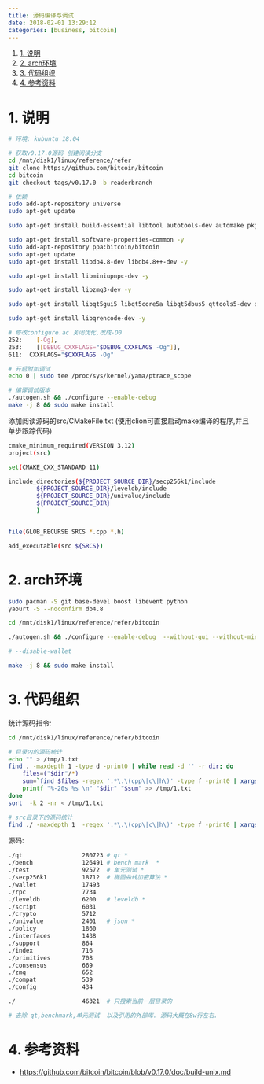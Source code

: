 ```yaml
---
title: 源码编译与调试
date: 2018-02-01 13:29:12
categories: [business, bitcoin]
---
```



<!-- TOC -->

1. [1. 说明](#1-说明)
2. [2. arch环境](#2-arch环境)
3. [3. 代码组织](#3-代码组织)
4. [4. 参考资料](#4-参考资料)

<!-- /TOC -->

<a id="markdown-1-说明" name="1-说明"></a>
# 1. 说明


```bash
# 环境: kubuntu 18.04

# 获取v0.17.0源码 创建阅读分支
cd /mnt/disk1/linux/reference/refer
git clone https://github.com/bitcoin/bitcoin
cd bitcoin
git checkout tags/v0.17.0 -b readerbranch

# 依赖
sudo add-apt-repository universe
sudo apt-get update

sudo apt-get install build-essential libtool autotools-dev automake pkg-config libssl-dev libevent-dev bsdmainutils python3 libboost-system-dev libboost-filesystem-dev libboost-chrono-dev libboost-test-dev libboost-thread-dev -y

sudo apt-get install software-properties-common -y 
sudo add-apt-repository ppa:bitcoin/bitcoin
sudo apt-get update
sudo apt-get install libdb4.8-dev libdb4.8++-dev -y 

sudo apt-get install libminiupnpc-dev -y

sudo apt-get install libzmq3-dev -y 

sudo apt-get install libqt5gui5 libqt5core5a libqt5dbus5 qttools5-dev qttools5-dev-tools libprotobuf-dev protobuf-compiler -y

sudo apt-get install libqrencode-dev -y 

# 修改configure.ac 关闭优化,改成-O0
252:    [-Og],
253:    [[DEBUG_CXXFLAGS="$DEBUG_CXXFLAGS -Og"]],
611:  CXXFLAGS="$CXXFLAGS -Og"

# 开启附加调试
echo 0 | sudo tee /proc/sys/kernel/yama/ptrace_scope

# 编译调试版本
./autogen.sh && ./configure --enable-debug
make -j 8 && sudo make install
```

添加阅读源码的src/CMakeFile.txt (使用clion可直接启动make编译的程序,并且单步跟踪代码)

```bash
cmake_minimum_required(VERSION 3.12)
project(src)

set(CMAKE_CXX_STANDARD 11)

include_directories(${PROJECT_SOURCE_DIR}/secp256k1/include
        ${PROJECT_SOURCE_DIR}/leveldb/include
        ${PROJECT_SOURCE_DIR}/univalue/include
        ${PROJECT_SOURCE_DIR}
        )


file(GLOB_RECURSE SRCS *.cpp *,h)

add_executable(src ${SRCS})
```

<a id="markdown-2-arch环境" name="2-arch环境"></a>
# 2. arch环境

```bash
sudo pacman -S git base-devel boost libevent python
yaourt -S --noconfirm db4.8

cd /mnt/disk1/linux/reference/refer/bitcoin

./autogen.sh && ./configure --enable-debug  --without-gui --without-miniupnpc

# --disable-wallet

make -j 8 && sudo make install
```

<a id="markdown-3-代码组织" name="3-代码组织"></a>
# 3. 代码组织

统计源码指令: 
```bash
cd /mnt/disk1/linux/reference/refer/bitcoin

# 目录内的源码统计
echo "" > /tmp/1.txt
find . -maxdepth 1 -type d -print0 | while read -d '' -r dir; do
    files=("$dir"/*)
    sum=`find $files -regex '.*\.\(cpp\|c\|h\)' -type f -print0 | xargs -0 wc -l | sort -nr | head -n 1 | awk '{print $1}'`
    printf "%-20s %s \n" "$dir" "$sum" >> /tmp/1.txt
done
sort  -k 2 -nr < /tmp/1.txt

# src目录下的源码统计
find ./ -maxdepth 1  -regex '.*\.\(cpp\|c\|h\)' -type f -print0 | xargs -0 wc -l | sort -nr | head -n 1 | awk '{print $1}'

```

源码:  
```bash
./qt                 280723 # qt *
./bench              126491 # bench mark  *
./test               92572  # 单元测试 *
./secp256k1          18712  # 椭圆曲线加密算法 *
./wallet             17493   
./rpc                7734  
./leveldb            6200   # leveldb *
./script             6031  
./crypto             5712   
./univalue           2401   # json *
./policy             1860  
./interfaces         1438   
./support            864    
./index              716 
./primitives         708 
./consensus          669 
./zmq                652 
./compat             539 
./config             434 

./                   46321  # 只搜索当前一层目录的

# 去除 qt,benchmark,单元测试  以及引用的外部库. 源码大概在8w行左右.
```

<a id="markdown-4-参考资料" name="4-参考资料"></a>
# 4. 参考资料

* https://github.com/bitcoin/bitcoin/blob/v0.17.0/doc/build-unix.md
